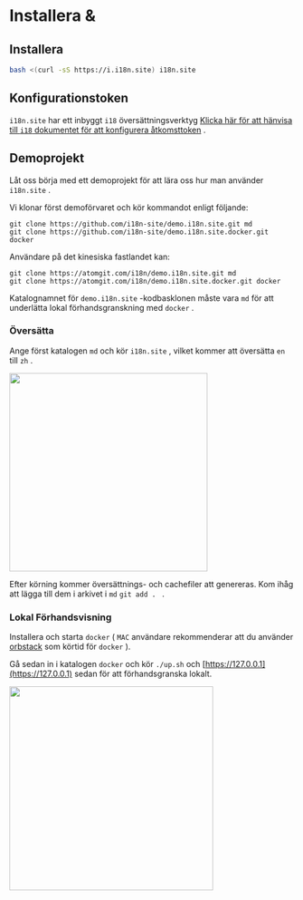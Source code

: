 # Installera &

## Installera

```sh
bash <(curl -sS https://i.i18n.site) i18n.site
```

## Konfigurationstoken

`i18n.site` har ett inbyggt `i18` översättningsverktyg [Klicka här för att hänvisa till `i18` dokumentet för att konfigurera åtkomsttoken](/i18/use) .

## Demoprojekt

Låt oss börja med ett demoprojekt för att lära oss hur man använder `i18n.site` .

Vi klonar först demoförvaret och kör kommandot enligt följande:

```
git clone https://github.com/i18n-site/demo.i18n.site.git md
git clone https://github.com/i18n-site/demo.i18n.site.docker.git docker
```

Användare på det kinesiska fastlandet kan:

```
git clone https://atomgit.com/i18n/demo.i18n.site.git md
git clone https://atomgit.com/i18n/demo.i18n.site.docker.git docker
```

Katalognamnet för `demo.i18n.site` -kodbasklonen måste vara `md` för att underlätta lokal förhandsgranskning med `docker` .

### Översätta

Ange först katalogen `md` och kör `i18n.site` , vilket kommer att översätta `en` till `zh` .

<img src="https://p.3ti.site/1721114619.avif" style="width:350px">

Efter körning kommer översättnings- och cachefiler att genereras. Kom ihåg att lägga till dem i arkivet i `md` `git add . ` .

### Lokal Förhandsvisning

Installera och starta `docker` ( `MAC` användare rekommenderar att du använder [orbstack](https://orbstack.dev) som körtid för `docker` ).

Gå sedan in i katalogen `docker` och kör `./up.sh` och [https://127.0.0.1](https://127.0.0.1) sedan för att förhandsgranska lokalt.

<img src="//p.3ti.site/1721104238.avif" style="width:360px">